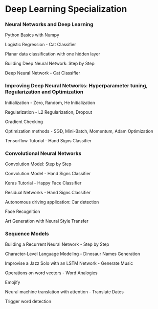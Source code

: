 # Deep Learning Specialization

### Neural Networks and Deep Learning
Python Basics with Numpy

Logistic Regression - Cat Classifier

Planar data classification with one hidden layer

Building Deep Neural Network: Step by Step

Deep Neural Network - Cat Classifier

### Improving Deep Neural Networks: Hyperparameter tuning, Regularization and Optimization
Initialization - Zero, Random, He Initialization

Regularization - L2 Regularization, Dropout

Gradient Checking

Optimization methods - SGD, Mini-Batch, Momentum, Adam Optimization

Tensorflow Tutorial - Hand Signs Classifier

### Convolutional Neural Networks
Convolution Model: Step by Step

Convolution Model - Hand Signs Classifier

Keras Tutorial - Happy Face Classifier

Residual Networks - Hand Signs Classifier

Autonomous driving application: Car detection

Face Recognition

Art Generation with Neural Style Transfer

### Sequence Models
Building a Recurrent Neural Network - Step by Step

Character-Level Language Modeling - Dinosaur Names Generation

Improvise a Jazz Solo with an LSTM Network - Generate Music

Operations on word vectors - Word Analogies

Emojify

Neural machine translation with attention - Translate Dates

Trigger word detection
